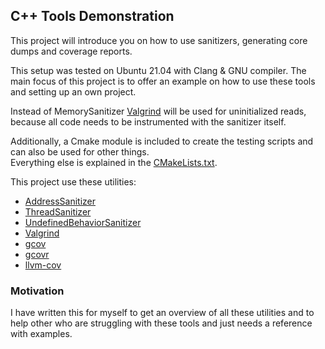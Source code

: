 ## C++ Tools Demonstration
This project will introduce you on how to use sanitizers, generating core dumps and coverage reports.

This setup was tested on Ubuntu 21.04 with Clang & GNU compiler.
The main focus of this project is to offer an example on how to use these tools and setting up an own project.

Instead of MemorySanitizer [Valgrind](http://valgrind.org/) will be used for uninitialized reads, because all code needs to be instrumented with the sanitizer itself.

Additionally, a Cmake module is included to create the testing scripts and can also be used for other things.  
Everything else is explained in the [CMakeLists.txt](https://github.com/reapler/sanitize-coredump-coverage/blob/master/CMakeLists.txt).


This project use these utilities:

- [AddressSanitizer](https://clang.llvm.org/docs/AddressSanitizer.html)
- [ThreadSanitizer](https://clang.llvm.org/docs/ThreadSanitizer.html)
- [UndefinedBehaviorSanitizer](https://clang.llvm.org/docs/UndefinedBehaviorSanitizer.html)
- [Valgrind](http://valgrind.org/)
- [gcov](https://gcc.gnu.org/onlinedocs/gcc/Gcov.html)
- [gcovr](https://github.com/gcovr/gcovr)
- [llvm-cov](https://llvm.org/docs/CommandGuide/llvm-cov.html)

### Motivation

I have written this for myself to get an overview of all these utilities and to help other who are struggling with these tools and just needs a reference with examples.
